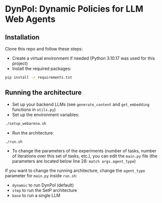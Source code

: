# **DynPol**: Dynamic Policies for LLM Web Agents

## Installation

Clone this repo and follow these steps:
- Create a virtual environment if needed (Python 3.10.17 was used for this project)
- Install the required packages:
```bash
pip install -r requirements.txt
```

## Running the architecture

- Set up your backend LLMs (see `generate_content` and `get_embedding` functions in `utils.py`)
- Set up the environment variables:
```bash
./setup_webarena.sh
```
- Run the architecture:
```bash
./run.sh
```
- To change the parameters of the experiments (number of tasks, number of iterations over this set of tasks, etc.), you can edit the `main.py` file (the parameters are located below line 28: `match args.agent_type`)

If you want to change the running architecture, change the `agent_type` parameter for `main.py` inside `run.sh`:
- `dynamic` to run DynPol (default)
- `step` to run the SetP architecture
- `base` to run a single LLM